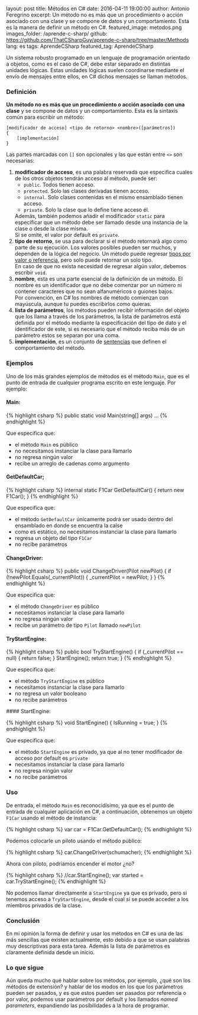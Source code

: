 layout: post
title: Métodos en C#
date: 2016-04-11 19:00:00
author: Antonio Feregrino
excerpt: Un método no es más que un procedimiento o acción asociado con una clase y se compone de datos y un comportamiento. Esta es la manera de definir un método en C#.
featured_image: metodos.png
images_folder: /aprende-c-sharp/
github: https://github.com/ThatCSharpGuy/aprende-c-sharp/tree/master/Methods
lang: es
tags: AprendeCSharp
featured_tag: AprendeCSharp

Un sistema robusto programado en un lenguaje de programación orientado a objetos, como es el caso de C#, debe estar separado en distintas unidades lógicas. Estas unidades lógicas suelen coordinarse mediante el envío de mensajes entre ellos, en C# dichos mensajes se llaman métodos.

### Definición

**Un método no es más que un procedimiento o acción asociado con una clase** y se compone de datos y un comportamiento. Esta es la sintaxis común para escribir un método:

```
[modificador de acceso] <tipo de retorno> <nombre>([parámetros])  
{
    [implementación]  
}
```

Las partes marcadas con `[]` son opcionales y las que están entre `<>` son necesarias:

<ol>
<li><strong>modificador de acceso</strong>, es una palabra reservada que especifica cuales de los otros objetos tendrán acceso al método, puede ser:
        <ul>
            <li><code>public</code>. Todos tienen acceso.</li>
            <li><code>protected</code>. Solo las clases derivadas tienen acceso.</li>
            <li><code>internal</code>. Solo clases contenidas en el mismo ensamblado tienen acceso.</li>
            <li><code>private</code>. Solo la clase que lo define tiene acceso él.</li>
        </ul>
Además, también podemos añadir el modificador <code>static</code> para especificar que un método debe ser llamado desde una instancia de la clase o desde la clase misma.
<br />
Si se omite, el valor por default es <code>private</code>.
</li>
<li><strong>tipo de retorno</strong>, se usa para declarar si el método retornará algo como parte de su ejecución. Los valores posibles pueden ser muchos, y dependen de la lógica del negocio. Un método puede regresar <a href="http://thatcsharpguy.com/post/tipos-dato-c-sharp">tipos por valor o referencia</a>, pero solo puede retornar un solo tipo.
<br />
En caso de que no exista necesidad de regresar algún valor, debemos escribir <code>void</code>.
</li>
<li><strong>nombre</strong>, esta es una parte esencial de la definición de un método. El nombre es un identificador que no debe comenzar por un número ni contener caracteres que no sean alfanuméricos o guiones bajos.
<br />
Por convención, en C# los nombres de método comienzan con mayúscula, aunque tu puedes escribirlos como quieras. 
</li>
<li><strong>lista de parámetros</strong>, los métodos pueden recibir información del objeto que los llama a través de los parámetros, la lista de parámetros está definida por el método mediante la especificación del tipo de dato y el identificador de este, si es necesario que el método reciba más de un parámetro estos se separan por una coma.</li>
<li><strong>implementación</strong>, es un conjunto de <a href="http://thatcsharpguy.com/post/sentencias-expresiones-operadores">sentencias</a> que definen el comportamiento del método.</li>
</ol>

### Ejemplos  
Uno de los más grandes ejemplos de métodos es el método `Main`, que es el punto de entrada de cualquier programa escrito en este lenguaje. Por ejemplo:

#### Main:

{% highlight csharp %}
public static void Main(string[] args) ...
{% endhighlight %}  

Que especifica que:  

 - el método `Main` es público
 - no necesitamos instanciar la clase para llamarlo
 - no regresa ningún valor
 - recibe un arreglo de cadenas como argumento
 
#### GetDefaultCar;

{% highlight csharp %}
internal static F1Car GetDefaultCar()
{
    return new F1Car();
}
{% endhighlight %}   

Que especifica que:  

 - el método `GetDefaultCar` únicamente podrá ser usado dentro del ensamblado en donde se encuentra la calse
 - como es estático, no necesitamos instanciar la clase para llamarlo
 - regresa un objeto del tipo `F1Car`
 - no recibe parámetros
 
#### ChangeDriver: 
 
{% highlight csharp %}
public void ChangeDriver(Pilot newPilot)
{
    if (!newPilot.Equals(_currentPilot))
    {
        _currentPilot = newPilot;
    }
}
{% endhighlight %}    

Que especifica que:  

 - el método `ChangeDriver` es público
 - necesitamos instanciar la clase para llamarlo
 - no regresa ningún valor
 - recibe un parámetro de tipo `Pilot` llamado `newPilot`
 
#### TryStartEngine: 
 
{% highlight csharp %}
public bool TryStartEngine()
{
    if (_currentPilot == null)
    {
        return false;
    }
    StartEngine();
    return true;
}
{% endhighlight %}    

Que especifica que:  

 - el método `TryStartEngine` es público
 - necesitamos instanciar la clase para llamarlo
 - no regresa un valor booleano
 - no recibe parámetros
 
#### StartEngine:

{% highlight csharp %}
void StartEngine() 
{
    IsRunning = true;
}
{% endhighlight %}  

Que especifica que:  

 - el método `StartEngine` es privado, ya que al no tener modificador de acceso por default es `private`
 - necesitamos instanciar la clase para llamarlo
 - no regresa ningún valor
 - no recibe parámetros
 
### Uso
De entrada, el método `Main` es reconocidísimo, ya que es el punto de entrada de cualquier aplicación en C#, a continuación, obtenemos un objeto `F1Car` usando el método de instancia:

{% highlight csharp %}
var car = F1Car.GetDefaultCar();
{% endhighlight %}  

Podemos colocarle un piloto usando el método público:

{% highlight csharp %}
car.ChangeDriver(schumacher);
{% endhighlight %}  

Ahora con piloto, podríamos encender el motor ¿no?

{% highlight csharp %}
//car.StartEngine();
var started = car.TryStartEngine();
{% endhighlight %}  

No podemos llamar directamente a `StartEngine` ya que es privado, pero si tenemos acceso a `TryStartEngine`, desde el cual si se puede acceder a los miembros privados de la clase.

### Conclusión  
En mi opinión la forma de definir y usar los métodos en C# es una de las más sencillas que existen actualmente, esto debido a que se usan palabras muy descriptivas para esta tarea. Además la lista de parámetros es claramente definida desde un inicio.

### Lo que sigue
Aún queda mucho qué hablar sobre los métodos, por ejemplo, ¿qué son los métodos de extensión? y hablar de los modos en los que los parámetros pueden ser pasados, y es que estos pueden ser pasados por referencia o por valor, podemos usar parámetros por default y los llamados *named parameters*, expandiendo las posibilidades a la hora de programar.